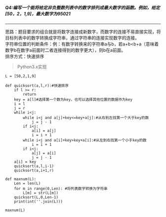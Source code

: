 ##### Q4:编写一个能将给定非负整数列表中的数字排列成最大数字的函数。例如，给定[50，2，1,9]，最大数字为95021

---
思路：题目要求的组合就是将数字连接成新数字，而数字的连接不易直接实现，将目标列表中的数字转换成字符串，通过字符串的连接实现数字的连接。<br>
字符串位置的判断条件：例：有数字转换来的字符串a与b，若a+b<b+a（意味着数字b在数字a前面时二者连接得到的数字更大），则b在a前面。<br>
排序方式：快速排序

> Python3.x实现

```
L = [50,2,1,9]

def quicksort(a,l,r):#快速排序
    if l >= r: 
        return
    key = a[l]#选择第一个数为key，也可以选择其他位置的数据作为key
    i = l
    j = r
    while i<j:
        while i<j and a[j]+key<=key+a[j]:#从右到左找第一个大于key的数
            j = j - 1
        if i<j:
            a[i] = a[j]
            i = i + 1
        while i<j and a[i]+key>key+a[i]:#从左到右找第一个小于key的数
            i = i + 1
        if i<j:
            a[j] = a[i]
            j = j - 1
    a[i] = key
    quicksort(a,l,i-1)
    quicksort(a,i+1,r)

def maxnum(L):
    Len = len(L)
    for m in range(0,Len): #将列表数字转换为字符串
        L[m] = str(L[m])
    quicksort(L,0,Len-1)
    print(int(''.join(L)))
	
maxnum(L)
```
